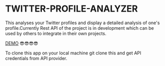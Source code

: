 # TWITTER-PROFILE-ANALYZER

This analyses your Twitter profiles and display a detailed analysis of one's profile.Currently Rest API of the project is in development which can be used by others to integrate in their own projects.

<a href="http://tweetskartik.herokuapp.com/submit">DEMO</a> 😎😎😎😎


To clone this app on your local machine git clone this and get API credentials from API provider.
